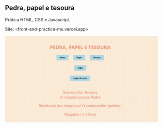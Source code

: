 ## Pedra, papel e tesoura

Prática HTML, CSS e Javascript.

Site: <front-end-practice-mu.vercel.app>


![Imagem da tela](./img/image.png)
